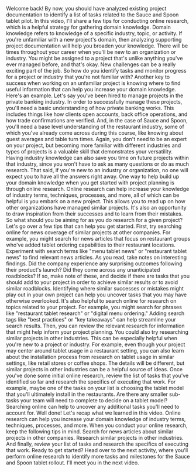 Welcome back! By now, you should have analyzed existing project documentation to
identify a list of tasks related to the Sauce and Spoon tablet pilot. In this
video, I'll share a few tips for conducting online research, which is a helpful
strategy for gathering domain knowledge. Domain knowledge refers to knowledge of
a specific industry, topic, or activity. If you're unfamiliar with a new
project's domain, then analyzing supporting project documentation will help you
broaden your knowledge. There will be times throughout your career when you'll
be new to an organization or industry. You might be assigned to a project that's
unlike anything you've ever managed before, and that's okay. New challenges can
be a really exciting part of the job. So how do you identify tasks and monitor
progress for a project or industry that you're not familiar with? Another key to
success when working on an unfamiliar project is knowing where to find useful
information that can help you increase your domain knowledge. Here's an example.
Let's say you've been hired to manage projects in the private banking industry.
In order to successfully manage these projects, you'll need a basic
understanding of how private banking works. This includes things like how
clients open accounts, back office operations, and how trade confirmations are
verified. And, in the case of Sauce and Spoon, you'll need a base level
understanding of the restaurant industry, some of which you've already come
across during this course, like knowing about guest averages and table turn
times. Again, you don't need to be an expert on your project, but becoming more
familiar with different industries and types of projects is a valuable skill
that demonstrates your versatility. Having industry knowledge can also save you
time on future projects within that industry, since you won't have to ask as
many questions or do as much research. That said, if you're new to an industry
or organization, no one will expect you to have all the answers right away. One
way to help build up your domain knowledge when you get started with project
planning is through online research. Online research can help increase your
knowledge of industry terms, techniques, processes, and more, all of which can
be helpful is you embark on a new project. This allows you to read up on how
other organizations have managed similar projects. It's also an opportunity to
draw inspiration from their successes and to learn from their mistakes. So what
should you be aiming for as you do research for a given project? Let's go over a
few tips that can help you get started. First, try searching online for news
coverage of similar projects at other companies. For example, you might search
for news articles that focus on restaurant groups who've added tablet ordering
capabilities to their restaurant locations. Experiment with search terms like
"menu tablet news" or "restaurant tablet news" to find relevant news articles.
As you read, take notes on interesting findings. Did the company experience any
surprising outcomes following their product's launch? Did they come across any
unanticipated roadblocks? If so, make note of these, and decide if there are
tasks that you should add to your project in order to achieve similar results or
to avoid similar roadblocks. Identifying where similar successes or mistakes
might play out in your own project can help you uncover tasks that you may have
otherwise overlooked. It's also helpful to search online for research on topics
related to your project. For example, you might search for phrases like
"restaurant tablet research" or "digital menu ordering." Adding search tags like
"best practices" or "key takeaways" can help streamline your search results.
Then, you can review the relevant research for information that might help
inform your project planning. You could also try researching similar projects in
other industries. This can be especially helpful when you're new to a project or
industry. For example, even though your project may center around tablet usage
in a restaurant setting, you can also learn about the installation process from
research on tablet usage in similar settings, like retail stores or coffee
shops. The details will be different, but similar projects in other industries
can be a helpful source of ideas. Once you've done some initial online research,
review the list of tasks that you've identified so far and research the
specifics of executing that work. For example, maybe one of the tasks on your
list is choosing the tablet model that you'll ultimately install in the
restaurants. Are there any smaller sub-tasks your team will need to complete to
decide on a tablet model? Searching online can help to uncover any additional
tasks you'll need to account for. Well done! Let's recap what we learned in this
video. Online research can help you increase your domain knowledge of industry
terms, techniques, processes, and more. When you conduct your online research,
keep the following tips in mind. Search for news articles about similar projects
in other companies. Research similar projects in other industries. And finally,
review your list of tasks and research the specifics of executing that work.
Ready to get started? Head over to the next activity, where you'll perform
online research to identify more tasks and milestones for the Sauce and Spoon
tablet rollout. I'll meet you in the next video.